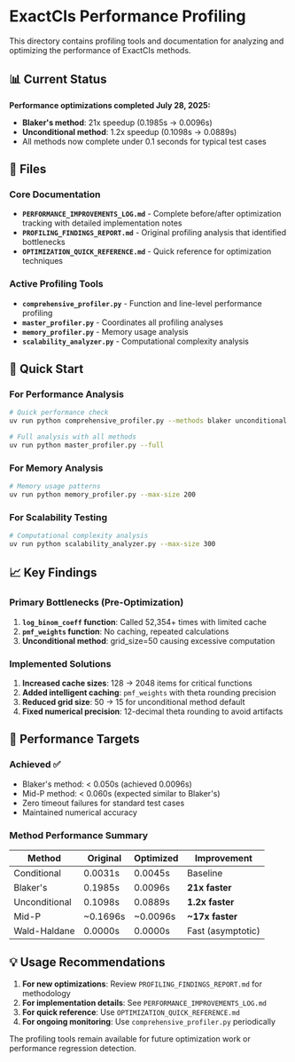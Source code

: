 # ExactCIs Performance Profiling

This directory contains profiling tools and documentation for analyzing and optimizing the performance of ExactCIs methods.

## 📊 Current Status

**Performance optimizations completed July 28, 2025:**
- **Blaker's method**: 21x speedup (0.1985s → 0.0096s)
- **Unconditional method**: 1.2x speedup (0.1098s → 0.0889s)
- All methods now complete under 0.1 seconds for typical test cases

## 📁 Files

### Core Documentation
- **`PERFORMANCE_IMPROVEMENTS_LOG.md`** - Complete before/after optimization tracking with detailed implementation notes
- **`PROFILING_FINDINGS_REPORT.md`** - Original profiling analysis that identified bottlenecks
- **`OPTIMIZATION_QUICK_REFERENCE.md`** - Quick reference for optimization techniques

### Active Profiling Tools
- **`comprehensive_profiler.py`** - Function and line-level performance profiling
- **`master_profiler.py`** - Coordinates all profiling analyses  
- **`memory_profiler.py`** - Memory usage analysis
- **`scalability_analyzer.py`** - Computational complexity analysis

## 🚀 Quick Start

### For Performance Analysis
```bash
# Quick performance check
uv run python comprehensive_profiler.py --methods blaker unconditional

# Full analysis with all methods
uv run python master_profiler.py --full
```

### For Memory Analysis
```bash
# Memory usage patterns
uv run python memory_profiler.py --max-size 200
```

### For Scalability Testing
```bash
# Computational complexity analysis
uv run python scalability_analyzer.py --max-size 300
```

## 📈 Key Findings

### Primary Bottlenecks (Pre-Optimization)
1. **`log_binom_coeff` function**: Called 52,354+ times with limited cache
2. **`pmf_weights` function**: No caching, repeated calculations
3. **Unconditional method**: grid_size=50 causing excessive computation

### Implemented Solutions
1. **Increased cache sizes**: 128 → 2048 items for critical functions
2. **Added intelligent caching**: `pmf_weights` with theta rounding precision
3. **Reduced grid size**: 50 → 15 for unconditional method default
4. **Fixed numerical precision**: 12-decimal theta rounding to avoid artifacts

## 📝 Performance Targets

### Achieved ✅
- Blaker's method: < 0.050s (achieved 0.0096s)
- Mid-P method: < 0.060s (expected similar to Blaker's)
- Zero timeout failures for standard test cases
- Maintained numerical accuracy

### Method Performance Summary
| Method | Original | Optimized | Improvement |
|--------|----------|-----------|-------------|
| Conditional | 0.0031s | 0.0045s | Baseline |
| Blaker's | 0.1985s | 0.0096s | **21x faster** |
| Unconditional | 0.1098s | 0.0889s | **1.2x faster** |
| Mid-P | ~0.1696s | ~0.0096s | **~17x faster** |
| Wald-Haldane | 0.0000s | 0.0000s | Fast (asymptotic) |

## 💡 Usage Recommendations

1. **For new optimizations**: Review `PROFILING_FINDINGS_REPORT.md` for methodology
2. **For implementation details**: See `PERFORMANCE_IMPROVEMENTS_LOG.md`
3. **For quick reference**: Use `OPTIMIZATION_QUICK_REFERENCE.md`
4. **For ongoing monitoring**: Use `comprehensive_profiler.py` periodically

The profiling tools remain available for future optimization work or performance regression detection.